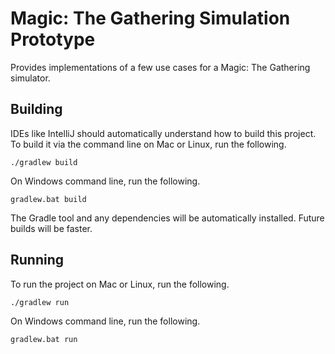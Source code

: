 # Magic: The Gathering Simulation Prototype

Provides implementations of a few use cases for a Magic: The Gathering
simulator.

## Building

IDEs like IntelliJ should automatically understand how to build this project.
To build it via the command line on Mac or Linux, run the following.

```./gradlew build```

On Windows command line, run the following.

```gradlew.bat build```

The Gradle tool and any dependencies will be automatically installed. Future
builds will be faster.

## Running

To run the project on Mac or Linux, run the following.

```./gradlew run```

On Windows command line, run the following.

```gradlew.bat run```
